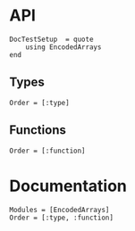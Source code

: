 # API

```@meta
DocTestSetup  = quote
    using EncodedArrays
end
```

## Types

```@index
Order = [:type]
```

## Functions

```@index
Order = [:function]
```

# Documentation

```@autodocs
Modules = [EncodedArrays]
Order = [:type, :function]
```
